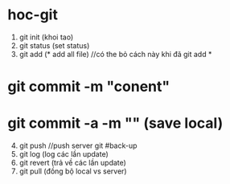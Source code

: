 # hoc-git
1. git init (khoi tao)
2. git status (set status) 
3. git add  (* add all file) //có the bỏ cách này khi đã git add *
  # git commit -m "conent"
  # git commit -a -m "" (save local)
4. git push //push server git
#back-up
5. git log (log các lần update)
6. git revert (trả về các lần update)
7. git pull (đồng bộ local vs server)